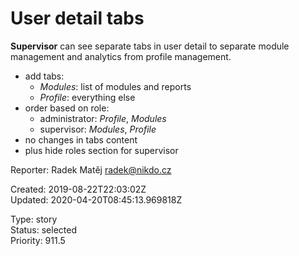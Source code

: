 # User detail tabs

**Supervisor** can see separate tabs in user detail to separate module management and analytics from profile management.

- add tabs:
  - *Modules*: list of modules and reports
  - *Profile*: everything else
- order based on role:
  - administrator: *Profile*, *Modules*
  - supervisor: *Modules*, *Profile*
- no changes in tabs content
- plus hide roles section for supervisor

Reporter: Radek Matěj <radek@nikdo.cz>  

Created: 2019-08-22T22:03:02Z  
Updated: 2020-04-20T08:45:13.969818Z

Type: story  
Status: selected  
Priority: 911.5
